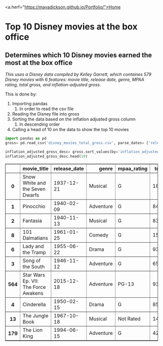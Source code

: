 <a.herf="https://mayadickson.github.io/Portfolio/">Home</a>


# Top 10 Disney movies at the box office
## Determines which 10 Disney movies earned the most at the box office
*This uses a Disney data compiled by Kelley Garrett, which containes 579 Disney movies with 6 features: movie title, release date, genre, MPAA rating, total gross, and inflation-adjusted gross.*

This is done by:
1. Importing pandas
    1. In order to read the csv file
2. Reading the Disney file into gross
3. Sorting the data based on the inflation adjusted gross column
    1. In descending order
4. Calling a head of 10 on the data to show the top 10 movies


```python
import pandas as pd
gross= pd.read_csv('disney_movies_total_gross.csv', parse_dates= ['release_date'])

inflation_adjusted_gross_desc= gross.sort_values(by='inflation_adjusted_gross', ascending=False)
inflation_adjusted_gross_desc.head(10)
```




<div>
<style scoped>
    .dataframe tbody tr th:only-of-type {
        vertical-align: middle;
    }

    .dataframe tbody tr th {
        vertical-align: top;
    }

    .dataframe thead th {
        text-align: right;
    }
</style>
<table border="1" class="dataframe">
  <thead>
    <tr style="text-align: right;">
      <th></th>
      <th>movie_title</th>
      <th>release_date</th>
      <th>genre</th>
      <th>mpaa_rating</th>
      <th>total_gross</th>
      <th>inflation_adjusted_gross</th>
    </tr>
  </thead>
  <tbody>
    <tr>
      <th>0</th>
      <td>Snow White and the Seven Dwarfs</td>
      <td>1937-12-21</td>
      <td>Musical</td>
      <td>G</td>
      <td>184925485</td>
      <td>5228953251</td>
    </tr>
    <tr>
      <th>1</th>
      <td>Pinocchio</td>
      <td>1940-02-09</td>
      <td>Adventure</td>
      <td>G</td>
      <td>84300000</td>
      <td>2188229052</td>
    </tr>
    <tr>
      <th>2</th>
      <td>Fantasia</td>
      <td>1940-11-13</td>
      <td>Musical</td>
      <td>G</td>
      <td>83320000</td>
      <td>2187090808</td>
    </tr>
    <tr>
      <th>8</th>
      <td>101 Dalmatians</td>
      <td>1961-01-25</td>
      <td>Comedy</td>
      <td>G</td>
      <td>153000000</td>
      <td>1362870985</td>
    </tr>
    <tr>
      <th>6</th>
      <td>Lady and the Tramp</td>
      <td>1955-06-22</td>
      <td>Drama</td>
      <td>G</td>
      <td>93600000</td>
      <td>1236035515</td>
    </tr>
    <tr>
      <th>3</th>
      <td>Song of the South</td>
      <td>1946-11-12</td>
      <td>Adventure</td>
      <td>G</td>
      <td>65000000</td>
      <td>1078510579</td>
    </tr>
    <tr>
      <th>564</th>
      <td>Star Wars Ep. VII: The Force Awakens</td>
      <td>2015-12-18</td>
      <td>Adventure</td>
      <td>PG-13</td>
      <td>936662225</td>
      <td>936662225</td>
    </tr>
    <tr>
      <th>4</th>
      <td>Cinderella</td>
      <td>1950-02-15</td>
      <td>Drama</td>
      <td>G</td>
      <td>85000000</td>
      <td>920608730</td>
    </tr>
    <tr>
      <th>13</th>
      <td>The Jungle Book</td>
      <td>1967-10-18</td>
      <td>Musical</td>
      <td>Not Rated</td>
      <td>141843000</td>
      <td>789612346</td>
    </tr>
    <tr>
      <th>179</th>
      <td>The Lion King</td>
      <td>1994-06-15</td>
      <td>Adventure</td>
      <td>G</td>
      <td>422780140</td>
      <td>761640898</td>
    </tr>
  </tbody>
</table>
</div>


